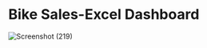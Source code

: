 # Bike Sales-Excel Dashboard

![Screenshot (219)](https://user-images.githubusercontent.com/94734991/201021843-69871e00-fab5-4366-9174-9d499976e7dc.png)

